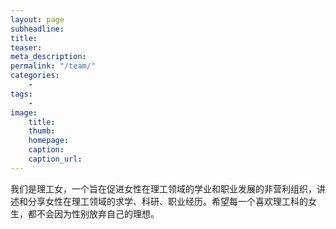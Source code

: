 ```yaml
---
layout: page
subheadline: 
title: 
teaser:
meta_description:
permalink: "/team/"
categories:
    - 
tags:
    - 
image:
    title: 
    thumb: 
    homepage:
    caption:
    caption_url:
---
```


我们是理工女，一个旨在促进女性在理工领域的学业和职业发展的非营利组织，讲述和分享女性在理工领域的求学、科研、职业经历。希望每一个喜欢理工科的女生，都不会因为性别放弃自己的理想。



 [1]: #
 [2]: #
 [3]: #
 [4]: #
 [5]: #
 [6]: #
 [7]: #
 [8]: #
 [9]: #
 [10]: #
